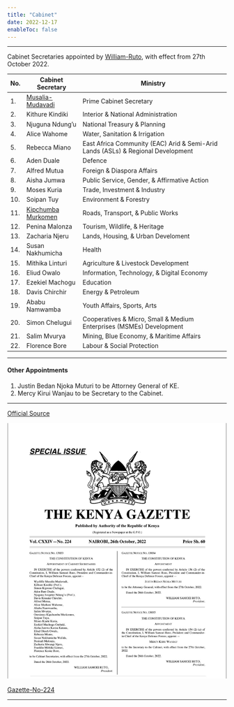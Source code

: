 ```yaml
---
title: "Cabinet"
date: 2022-12-17
enableToc: false
---
```


---

Cabinet Secretaries appointed by [William-Ruto](notes/William-Ruto.md), with effect from 27th October 2022.

| No. | Cabinet Secretary  | Ministry                                                                         |
| --- | ------------------ | -------------------------------------------------------------------------------- |
| 1.  | [Musalia-Mudavadi](notes/Musalia-Mudavadi.md)   | Prime Cabinet Secretary                                                          |
| 2.  | Kithure Kindiki    | Interior & National Administration                                               |
| 3.  | Njuguna Ndung’u    | National Treasury & Planning                                                     |
| 4.  | Alice Wahome       | Water, Sanitation & Irrigation                                                   |
| 5.  | Rebecca Miano      | East Africa Community (EAC) Arid & Semi-Arid Lands (ASLs) & Regional Development |
| 6.  | Aden Duale         | Defence                                                                          |
| 7.  | Alfred Mutua       | Foreign & Diaspora Affairs                                                       |
| 8.  | Aisha Jumwa        | Public Service, Gender, & Affirmative Action                                     |
| 9.  | Moses Kuria        | Trade, Investment & Industry                                                     |
| 10. | Soipan Tuy         | Environment & Forestry                                                           |
| 11. | [Kipchumba Murkomen](notes/Cabinet/Kipchumba-Murkomen) | Roads, Transport, & Public Works                                                 |
| 12. | Penina Malonza     | Tourism, Wildlife, & Heritage                                                    |
| 13. | Zacharia Njeru     | Lands, Housing, & Urban Develoment                                               |
| 14. | Susan Nakhumicha   | Health                                                                           |
| 15. | Mithika Linturi    | Agriculture & Livestock Development                                              |
| 16. | Eliud Owalo        | Information, Technology, & Digital Economy                                       |
| 17. | Ezekiel Machogu    | Education                                                                        |
| 18. | Davis Chirchir     | Energy & Petroleum                                                               |
| 19. | Ababu Namwamba     | Youth Affairs, Sports, Arts                                                      |
| 20. | Simon Chelugui     | Cooperatives & Micro, Small & Medium Enterprises (MSMEs) Development             |
| 21. | Salim Mvurya       | Mining, Blue Economy, & Maritime Affairs                                         |
| 22. | Florence Bore      | Labour & Social Protection                                                       |

---
#### Other Appointments

1. Justin Bedan Njoka Muturi to be  Attorney General of KE.
2. Mercy Kirui Wanjau to be Secretary to the Cabinet.

---
[Official Source](https://www.president.go.ke/cabinet/)

![cabinet list | 400](_assets/New%20Cabinet%20Secretaries%20Oct%2026.jpg)

[Gazette-No-224](notes/Gazette/Gazette-No-224.md)

---

